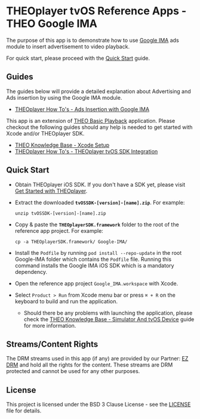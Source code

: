 # THEOplayer tvOS Reference Apps - THEO Google IMA

The purpose of this app is to demonstrate how to use [Google IMA] ads module to insert advertisement to video playback.

For quick start, please proceed with the [Quick Start](https://docs.theoplayer.com/getting-started/01-sdks/03-ios/00-getting-started.md) guide.

## Guides

The guides below will provide a detailed explanation about Advertising and Ads insertion by using the Google IMA module.

* [THEOplayer How To's - Ads Insertion with Google IMA]

This app is an extension of [THEO Basic Playback] application. Please checkout the following guides should any help is needed to get started with Xcode and/or THEOplayer SDK.

* [THEO Knowledge Base - Xcode Setup]
* [THEOplayer How To's - THEOplayer tvOS SDK Integration]

## Quick Start

* Obtain THEOplayer iOS SDK. If you don't have a SDK yet, please visit [Get Started with THEOplayer].
* Extract the downloaded **`tvOSSDK-[version]-[name].zip`**. For example:

      unzip tvOSSDK-[version]-[name].zip

* Copy & paste the **`THEOplayerSDK.framework`** folder to the root of the reference app project. For example:

      cp -a THEOplayerSDK.framework/ Google-IMA/

* Install the `Podfile` by running `pod install --repo-update` in the root Google-IMA folder which contains the `Podfile` file. Running this command installs the Google IMA iOS SDK which is a mandatory dependency.

* Open the reference app project `Google_IMA.workspace` with Xcode.
* Select `Product > Run` from Xcode menu bar or press `⌘ + R` on the keyboard to build and run the application.
  * Should there be any problems with launching the application, please check the [THEO Knowledge Base - Simulator And tvOS Device] guide for more information.

## Streams/Content Rights

The DRM streams used in this app (if any) are provided by our Partner: [EZ DRM] and hold all the rights for the content. These streams are DRM protected and cannot be used for any other purposes.

## License

This project is licensed under the BSD 3 Clause License - see the [LICENSE] file for details.

[//]: # (Links and Guides reference)
[THEOplayer How To's - Ads Insertion with Google IMA]: Guides/howto-ima-ads-insertion/README.md
[THEO Basic Playback]: ../Basic-Playback
[THEO Knowledge Base - Xcode Setup]: ../Basic-Playback/Guides/knowledgebase-xcode-setup/README.md
[THEO Knowledge Base - Simulator And tvOS Device]: ../Basic-Playback/Guides/knowledgebase-simulator-and-tvos-device/README.md
[THEOplayer How To's - THEOplayer tvOS SDK Integration]: ../Basic-Playback/Guides/howto-theoplayer-tvos-sdk-integration/README.md
[Google IMA]: https://developers.google.com/interactive-media-ads/docs/sdks/ios/client-side
[THEOplayer]: https://www.theoplayer.com
[Get Started with THEOplayer]: https://www.theoplayer.com/licensing
[EZ DRM]: https://www.ezdrm.com/

[//]: # (Project files reference)
[LICENSE]: LICENSE
